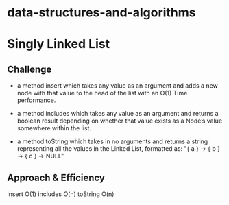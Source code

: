 # data-structures-and-algorithms

# Singly Linked List

## Challenge
- a method insert which takes any value as an argument and adds a new node with that value to the head of the list with an O(1) Time performance.

- a method  includes which takes any value as an argument and returns a boolean result depending on whether that value exists as a Node’s value somewhere within the list.

- a method  toString  which takes in no arguments and returns a string representing all the values in the Linked List, formatted as:
"{ a } -> { b } -> { c } -> NULL"

## Approach & Efficiency
insert O(1)
includes O(n)
toString O(n)


